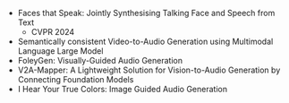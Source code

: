 - Faces that Speak: Jointly Synthesising Talking Face and Speech from Text
  - CVPR 2024
- Semantically consistent Video-to-Audio Generation using Multimodal Language Large Model
- FoleyGen: Visually-Guided Audio Generation
- V2A-Mapper: A Lightweight Solution for Vision-to-Audio Generation by Connecting Foundation Models
- I Hear Your True Colors: Image Guided Audio Generation

